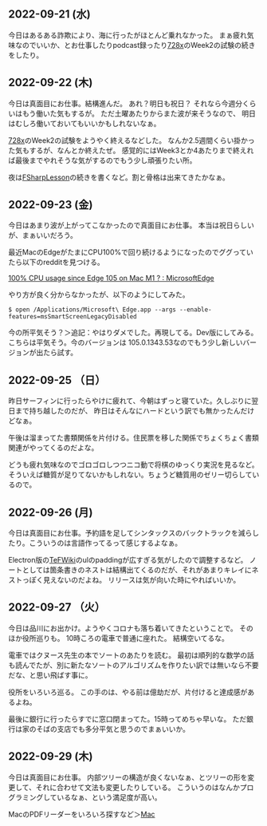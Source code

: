 ## 2022-09-21 (水)

今日はあるある詐欺により、海に行ったがほとんど乗れなかった。
まぁ疲れ気味なのでいいか、とお仕事したりpodcast録ったり[728x](728x.md)のWeek2の試験の続きをしたり。

## 2022-09-22 (木)

今日は真面目にお仕事。結構進んだ。
あれ？明日も祝日？
それなら今週分くらいはもう働いた気もするが。
ただ土曜あたりからまた波が来そうなので、
明日はむしろ働いておいてもいいかもしれないなぁ。

[728x](728x.md)のWeek2の試験をようやく終えるなどした。
なんか2.5週間くらい掛かった気もするが、なんとか終えたぜ。
感覚的にはWeek3とか4あたりまで終えれば最後までやれそうな気がするのでもう少し頑張りたい所。

夜は[FSharpLesson](FSharpLesson.md)の続きを書くなど。割と骨格は出来てきたかなぁ。

## 2022-09-23 (金)

今日はあまり波が上がってこなかったので真面目にお仕事。
本当は祝日らしいが、まぁいいだろう。

最近MacのEdgeがたまにCPU100%で回り続けるようになったのでググっていたら以下のredditを見つける。

[100% CPU usage since Edge 105 on Mac M1 ? : MicrosoftEdge](https://www.reddit.com/r/MicrosoftEdge/comments/x89osx/100_cpu_usage_since_edge_105_on_mac_m1/)

やり方が良く分からなかったが、以下のようにしてみた。

```
$ open /Applications/Microsoft\ Edge.app --args --enable-features=msSmartScreenLegacyDisabled
```

今の所平気そう？＞追記：やはりダメでした。再現してる。Dev版にしてみる。こちらは平気そう。今のバージョンは 105.0.1343.53なのでもう少し新しいバージョンが出たら試す。

## 2022-09-25 （日）

昨日サーフィンに行ったらやけに疲れて、今朝はずっと寝ていた。久しぶりに翌日まで持ち越したのだが、
昨日はそんなにハードという訳でも無かったんだけどなぁ。

午後は溜まってた書類関係を片付ける。住民票を移した関係でちょくちょく書類関連がやってくるのだよな。

どうも疲れ気味なのでゴロゴロしつつニコ動で将棋のゆっくり実況を見るなど。
そういえば糖質が足りてないかもしれない。ちょうど糖質用のゼリー切らしているので。

## 2022-09-26 (月)

今日は真面目にお仕事。予約語を足してシンタックスのバックトラックを減らしたり。こういうのは言語作ってるって感じするよなぁ。

Electron版の[TeFWiki](TeFWiki.md)のulのpaddingが広すぎる気がしたので調整するなど。
ノートとしては箇条書きのネストは結構出てくるのだが、それがあまりキレイにネストっぽく見えないのだよね。
リリースは気が向いた時にやればいいか。

## 2022-09-27 （火）

今日は品川にお出かけ。ようやくコロナも落ち着いてきたということで。
そのほか役所巡りも。
10時ころの電車で普通に座れた。
結構空いてるな。

電車ではクヌース先生の本でソートのあたりを読む。
最初は順列的な数学の話も読んでたが、別に新たなソートのアルゴリズムを作りたい訳では無いなら不要だな、と思い飛ばす事に。

役所をいろいろ巡る。
この手のは、やる前は億劫だが、片付けると達成感があるよね。

最後に銀行に行ったらすでに窓口閉まってた。15時ってめちゃ早いな。
ただ銀行は家のそばの支店でも多分平気と思うのでまぁいいか。

## 2022-09-29 (木)

今日は真面目にお仕事。
内部ツリーの構造が良くないなぁ、とツリーの形を変更して、それに合わせて文法も変更したりしている。
こういうのはなんかプログラミングしているなぁ、という満足度が高い。

MacのPDFリーダーをいろいろ探すなど＞[Mac](Mac.md)